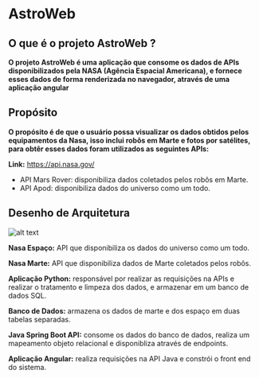 # AstroWeb

## O que é o projeto AstroWeb ?
**O projeto AstroWeb é uma aplicação que consome os dados de APIs disponibilizados pela NASA (Agência Espacial Americana), e fornece esses dados de forma renderizada no navegador, através de uma aplicação angular**

## Propósito
**O propósito é de que o usuário possa visualizar os dados obtidos pelos equipamentos da Nasa, isso inclui robôs em Marte e fotos por satélites, para obtêr esses dados foram utilizados as seguintes APIs:**

**Link:** https://api.nasa.gov/
- API Mars Rover: disponibiliza dados coletados pelos robôs em Marte.
- API Apod: disponibiliza dados do universo como um todo.


## Desenho de Arquitetura
![alt text](https://github.com/Guilherm12122/nasa-web-api/blob/main/assets/arquitetura_nasa_web_local.jpg)

**Nasa Espaço:** API que disponibiliza os dados do universo como um todo.

**Nasa Marte:** API que disponibiliza dados de Marte coletados pelos robôs.

**Aplicação Python:** responsável por realizar as requisições na APIs e realizar o tratamento e limpeza dos dados, e armazenar em um banco de dados SQL.

**Banco de Dados:** armazena os dados de marte e dos espaço em duas tabelas separadas.

**Java Spring Boot API:** consome os dados do banco de dados, realiza um mapeamento objeto relacional e disponibliza através de endpoints.

**Aplicação Angular:** realiza requisições na API Java e constrói o front end do sistema.
